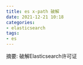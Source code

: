 ```yaml
---
title: es x-path 破解
date: 2021-12-21 10:18
categories:
- elasticsearch
tags:
- es
---
```

  
  
摘要: 破解Elasticsearch许可证
<!-- more -->

